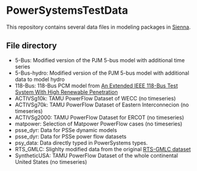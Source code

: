 # PowerSystemsTestData

This repository contains several data files in modeling packages in [Sienna](https://github.com/NREL-Sienna).

## File directory

- 5-Bus: Modified version of the PJM 5-bus model with additional time series
- 5-Bus-hydro: Modified version of the PJM 5-bus model with additional data to model hydro
- 118-Bus: 118-Bus PCM model from [An Extended IEEE 118-Bus Test System With High Renewable Penetration](https://ieeexplore.ieee.org/document/7904729)
- ACTIVSg10k: TAMU PowerFlow Dataset of WECC (no timeseries)
- ACTIVSg70k: TAMU PowerFlow Dataset of Eastern Interconnecion (no timeseries)
- ACTIVSg2000: TAMU PowerFlow Dataset for ERCOT (no timeseries)
- matpower: Selection of Matpower PowerFlow cases (no timeseries)
- psse_dyr: Data for PSSe dynamic models
- psse_dyr: Data for PSSe power flow datasets
- psy_data: Data directly typed in PowerSystems types.
- RTS_GMLC: Slighlty modified data from the original [RTS-GMLC dataset](https://github.com/gridmod/rts-gmlc)
- SyntheticUSA: TAMU PowerFlow Dataset of the whole continental United States (no timeseries)
